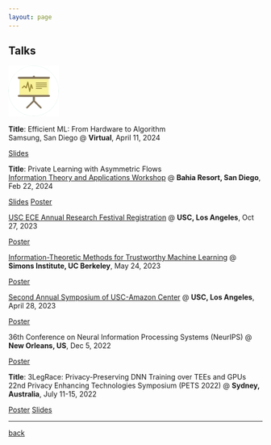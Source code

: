 ```yaml
---
layout: page
---
```


## Talks

<img src="assets/fig/talk.png" alt="drawing" width="100"/>

**Title**: Efficient ML: From Hardware to Algorithm  
Samsung, San Diego @ **Virtual**, April 11, 2024

<a href="https://yuehniu.github.io/homepage/docs/Samsung_Presentation_YueNiu.pdf" class="btn">Slides</a>

<div class="vl"></div>

**Title**: Private Learning with Asymmetric Flows  
[Information Theory and Applications Workshop](https://ita.ucsd.edu/workshop/)
@ **Bahia Resort, San Diego**, Feb 22, 2024

<a href="https://drive.google.com/file/d/1qHEB-8SMcvrub9inBWjh-wv0oqjVd9v4/view?usp=share_link" class="btn">Slides</a>
<a href="https://drive.google.com/file/d/1udAtljovkWm58wIxg1mR9xpqcFna9sFp/view?usp=share_link" class="btn">Poster</a>

<div class="vl"></div>

[USC ECE Annual Research Festival Registration](https://minghsiehece.usc.edu/2022-electrical-and-computer-engineering-research-festival/)
@ **USC, Los Angeles**, Oct 27, 2023

<a href="https://docs.google.com/presentation/d/10BI5i7zcZcgMS0DgFvvalxtMlb3DoFXEy9P9S2FLh-Y/edit?usp=share_link" class="btn">Poster</a>

<div class="vl"></div>

[Information-Theoretic Methods for Trustworthy Machine Learning](https://simons.berkeley.edu/workshops/asu-it-ml/schedule#simons-tabs)
@ **Simons Institute, UC Berkeley**, May 24, 2023

<a href="https://docs.google.com/presentation/d/1KppYUn7NZYr2lnXMbDIHdFW3yBnbz08e/edit?usp=share_link&ouid=109203633834170149669&rtpof=true&sd=true" class="btn">Poster</a>

<div class="vl"></div>

[Second Annual Symposium of USC-Amazon Center](https://trustedai.usc.edu/second-annual-symposium)
@ **USC, Los Angeles**, April 28, 2023

<a href="https://docs.google.com/presentation/d/1iWEHa8XBSiTxwLIUIM4a2GJ8FCvnN4Jk/edit?usp=share_link&ouid=109203633834170149669&rtpof=true&sd=true" class="btn">Poster</a>

<div class="vl"></div>

36th Conference on Neural Information Processing Systems (NeurIPS)
@ **New Orleans, US**, Dec 5, 2022

<a href="https://docs.google.com/presentation/d/10BI5i7zcZcgMS0DgFvvalxtMlb3DoFXEy9P9S2FLh-Y/edit?usp=share_link" class="btn">Poster</a>

<div class="vl"></div>

**Title**: 3LegRace: Privacy-Preserving DNN Training over TEEs and GPUs  
22nd Privacy Enhancing Technologies Symposium (PETS 2022)
@ **Sydney, Australia**, July 11-15, 2022

<a href="https://youtu.be/AlnCVAe-mHg?si=wpkIpxlABwSURdzv" class="btn">Poster</a>
<a href="https://docs.google.com/presentation/d/1acwydVVgOOusUnoZ8IJedZACrR8ubnlb/edit?usp=share_link&ouid=109203633834170149669&rtpof=true&sd=true" class="btn">Slides</a>

---



[back](./)

